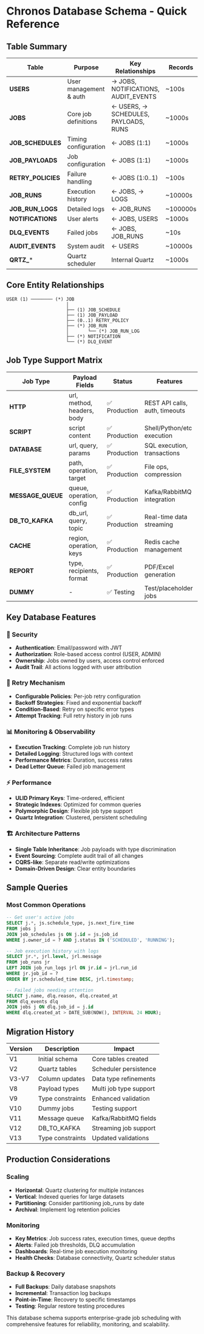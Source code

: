 # Chronos Database Schema - Quick Reference

## Table Summary

| Table | Purpose | Key Relationships | Records |
|-------|---------|-------------------|---------|
| **USERS** | User management & auth | → JOBS, NOTIFICATIONS, AUDIT_EVENTS | ~100s |
| **JOBS** | Core job definitions | ← USERS, → SCHEDULES, PAYLOADS, RUNS | ~1000s |
| **JOB_SCHEDULES** | Timing configuration | ← JOBS (1:1) | ~1000s |
| **JOB_PAYLOADS** | Job configuration | ← JOBS (1:1) | ~1000s |
| **RETRY_POLICIES** | Failure handling | ← JOBS (1:0..1) | ~100s |
| **JOB_RUNS** | Execution history | ← JOBS, → LOGS | ~10000s |
| **JOB_RUN_LOGS** | Detailed logs | ← JOB_RUNS | ~100000s |
| **NOTIFICATIONS** | User alerts | ← JOBS, USERS | ~1000s |
| **DLQ_EVENTS** | Failed jobs | ← JOBS, JOB_RUNS | ~10s |
| **AUDIT_EVENTS** | System audit | ← USERS | ~10000s |
| **QRTZ_*** | Quartz scheduler | Internal Quartz | ~1000s |

## Core Entity Relationships

```
USER (1) ──────── (*) JOB
                      │
                      ├── (1) JOB_SCHEDULE
                      ├── (1) JOB_PAYLOAD  
                      ├── (0..1) RETRY_POLICY
                      ├── (*) JOB_RUN
                      │       └── (*) JOB_RUN_LOG
                      ├── (*) NOTIFICATION
                      └── (*) DLQ_EVENT
```

## Job Type Support Matrix

| Job Type | Payload Fields | Status | Features |
|----------|----------------|--------|----------|
| **HTTP** | url, method, headers, body | ✅ Production | REST API calls, auth, timeouts |
| **SCRIPT** | script content | ✅ Production | Shell/Python/etc execution |
| **DATABASE** | url, query, params | ✅ Production | SQL execution, transactions |
| **FILE_SYSTEM** | path, operation, target | ✅ Production | File ops, compression |
| **MESSAGE_QUEUE** | queue, operation, config | ✅ Production | Kafka/RabbitMQ integration |
| **DB_TO_KAFKA** | db_url, query, topic | ✅ Production | Real-time data streaming |
| **CACHE** | region, operation, keys | ✅ Production | Redis cache management |
| **REPORT** | type, recipients, format | ✅ Production | PDF/Excel generation |
| **DUMMY** | - | ✅ Testing | Test/placeholder jobs |

## Key Database Features

### 🔐 Security
- **Authentication**: Email/password with JWT
- **Authorization**: Role-based access control (USER, ADMIN)
- **Ownership**: Jobs owned by users, access control enforced
- **Audit Trail**: All actions logged with user attribution

### 🔄 Retry Mechanism
- **Configurable Policies**: Per-job retry configuration
- **Backoff Strategies**: Fixed and exponential backoff
- **Condition-Based**: Retry on specific error types
- **Attempt Tracking**: Full retry history in job runs

### 📊 Monitoring & Observability
- **Execution Tracking**: Complete job run history
- **Detailed Logging**: Structured logs with context
- **Performance Metrics**: Duration, success rates
- **Dead Letter Queue**: Failed job management

### ⚡ Performance
- **ULID Primary Keys**: Time-ordered, efficient
- **Strategic Indexes**: Optimized for common queries
- **Polymorphic Design**: Flexible job type support
- **Quartz Integration**: Clustered, persistent scheduling

### 🏗️ Architecture Patterns
- **Single Table Inheritance**: Job payloads with type discrimination
- **Event Sourcing**: Complete audit trail of all changes
- **CQRS-like**: Separate read/write optimizations
- **Domain-Driven Design**: Clear entity boundaries

## Sample Queries

### Most Common Operations
```sql
-- Get user's active jobs
SELECT j.*, js.schedule_type, js.next_fire_time 
FROM jobs j 
JOIN job_schedules js ON j.id = js.job_id 
WHERE j.owner_id = ? AND j.status IN ('SCHEDULED', 'RUNNING');

-- Job execution history with logs
SELECT jr.*, jrl.level, jrl.message 
FROM job_runs jr 
LEFT JOIN job_run_logs jrl ON jr.id = jrl.run_id 
WHERE jr.job_id = ? 
ORDER BY jr.scheduled_time DESC, jrl.timestamp;

-- Failed jobs needing attention
SELECT j.name, dlq.reason, dlq.created_at 
FROM dlq_events dlq 
JOIN jobs j ON dlq.job_id = j.id 
WHERE dlq.created_at > DATE_SUB(NOW(), INTERVAL 24 HOUR);
```

## Migration History

| Version | Description | Impact |
|---------|-------------|--------|
| V1 | Initial schema | Core tables created |
| V2 | Quartz tables | Scheduler persistence |
| V3-V7 | Column updates | Data type refinements |
| V8 | Payload types | Multi job type support |
| V9 | Type constraints | Enhanced validation |
| V10 | Dummy jobs | Testing support |
| V11 | Message queue | Kafka/RabbitMQ fields |
| V12 | DB_TO_KAFKA | Streaming job support |
| V13 | Type constraints | Updated validations |

## Production Considerations

### Scaling
- **Horizontal**: Quartz clustering for multiple instances
- **Vertical**: Indexed queries for large datasets
- **Partitioning**: Consider partitioning job_runs by date
- **Archival**: Implement log retention policies

### Monitoring
- **Key Metrics**: Job success rates, execution times, queue depths
- **Alerts**: Failed job thresholds, DLQ accumulation
- **Dashboards**: Real-time job execution monitoring
- **Health Checks**: Database connectivity, Quartz scheduler status

### Backup & Recovery
- **Full Backups**: Daily database snapshots
- **Incremental**: Transaction log backups
- **Point-in-Time**: Recovery to specific timestamps
- **Testing**: Regular restore testing procedures

This database schema supports enterprise-grade job scheduling with comprehensive features for reliability, monitoring, and scalability.
